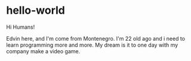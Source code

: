 # hello-world

Hi Humans!

Edvin here, and I'm come from Montenegro. I'm 22 old ago and i need to learn programming more and more. My dream is it to one day with my company make a video game.

